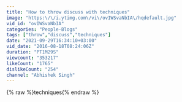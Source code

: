 ```yaml
---
title: "How to throw discuss with techniques"
image: "https:\/\/i.ytimg.com\/vi\/ovIWSvaNbIA\/hqdefault.jpg"
vid_id: "ovIWSvaNbIA"
categories: "People-Blogs"
tags: ["throw","discuss","techniques"]
date: "2021-09-29T16:34:10+03:00"
vid_date: "2016-08-18T08:24:06Z"
duration: "PT1M29S"
viewcount: "353217"
likeCount: "1765"
dislikeCount: "254"
channel: "Abhishek Singh"
---
```

{% raw %}techniques{% endraw %}
